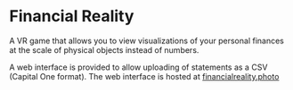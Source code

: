 # Financial Reality

A VR game that allows you to view visualizations of your personal finances
at the scale of physical objects instead of numbers.

A web interface is provided to allow uploading of statements as a CSV (Capital One format).
The web interface is hosted at [financialreality.photo](https://financialreality.photo)

